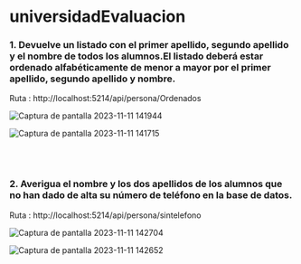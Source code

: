 # universidadEvaluacion

### 1. Devuelve un listado con el primer apellido, segundo apellido y el nombre de todos los alumnos.El listado deberá estar ordenado alfabéticamente de menor a mayor por el primer apellido, segundo apellido y nombre.

Ruta : http://localhost:5214/api/persona/Ordenados

![Captura de pantalla 2023-11-11 141944](https://github.com/julianlpz69/universidadEvaluacion/assets/131847060/b5865dbc-8724-455d-b6db-c2a42dce8931)

![Captura de pantalla 2023-11-11 141715](https://github.com/julianlpz69/universidadEvaluacion/assets/131847060/a8af8110-e305-42a2-a63a-7bac0e825f91)

<br><br>


### 2. Averigua el nombre y los dos apellidos de los alumnos que **no** han dado de alta su número de teléfono en la base de datos.

Ruta : http://localhost:5214/api/persona/sintelefono

![Captura de pantalla 2023-11-11 142704](https://github.com/julianlpz69/universidadEvaluacion/assets/131847060/e4cd9e51-80dc-4eef-a693-2e29c0c2a445)

![Captura de pantalla 2023-11-11 142652](https://github.com/julianlpz69/universidadEvaluacion/assets/131847060/b86edff8-5c45-4bd9-a036-d417fabb22cc)

